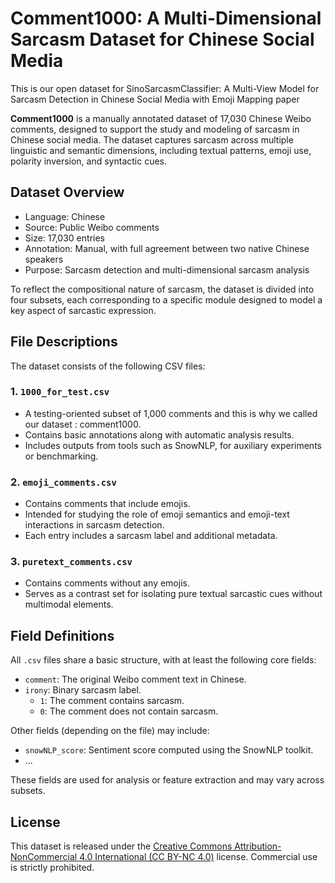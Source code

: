 # Comment1000: A Multi-Dimensional Sarcasm Dataset for Chinese Social Media
This is our open dataset for SinoSarcasmClassifier: A Multi-View Model for Sarcasm Detection in Chinese Social Media with Emoji Mapping paper

**Comment1000** is a manually annotated dataset of 17,030 Chinese Weibo comments, designed to support the study and modeling of sarcasm in Chinese social media. The dataset captures sarcasm across multiple linguistic and semantic dimensions, including textual patterns, emoji use, polarity inversion, and syntactic cues.

## Dataset Overview

- Language: Chinese  
- Source: Public Weibo comments  
- Size: 17,030 entries  
- Annotation: Manual, with full agreement between two native Chinese speakers  
- Purpose: Sarcasm detection and multi-dimensional sarcasm analysis  

To reflect the compositional nature of sarcasm, the dataset is divided into four subsets, each corresponding to a specific module designed to model a key aspect of sarcastic expression.

## File Descriptions

The dataset consists of the following CSV files:

### 1. `1000_for_test.csv`

- A testing-oriented subset of 1,000 comments and this is why we called our dataset : comment1000.
- Contains basic annotations along with automatic analysis results.
- Includes outputs from tools such as SnowNLP, for auxiliary experiments or benchmarking.

### 2. `emoji_comments.csv`

- Contains comments that include emojis.
- Intended for studying the role of emoji semantics and emoji-text interactions in sarcasm detection.
- Each entry includes a sarcasm label and additional metadata.

### 3. `puretext_comments.csv`

- Contains comments without any emojis.
- Serves as a contrast set for isolating pure textual sarcastic cues without multimodal elements.

## Field Definitions

All `.csv` files share a basic structure, with at least the following core fields:

- `comment`: The original Weibo comment text in Chinese.
- `irony`: Binary sarcasm label.
  - `1`: The comment contains sarcasm.
  - `0`: The comment does not contain sarcasm.

Other fields (depending on the file) may include:

- `snowNLP_score`: Sentiment score computed using the SnowNLP toolkit.
- ...

These fields are used for analysis or feature extraction and may vary across subsets.


## License

This dataset is released under the [Creative Commons Attribution-NonCommercial 4.0 International (CC BY-NC 4.0)](https://creativecommons.org/licenses/by-nc/4.0/) license.
Commercial use is strictly prohibited.
